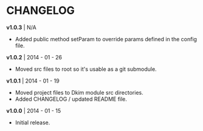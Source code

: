 CHANGELOG
========

**v1.0.3** | N/A
- Added public method setParam to override params defined in the config file.

**v1.0.2** | 2014 - 01 - 26
- Moved src files to root so it's usable as a git submodule.

**v1.0.1** | 2014 - 01 - 19

- Moved project files to Dkim module src directories.
- Added CHANGELOG / updated README file.

**v1.0.0** | 2014 - 01 - 15

- Initial release.